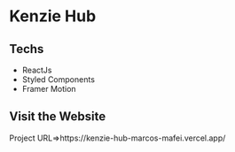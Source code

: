 <h1>Kenzie Hub</h1>

<h2>Techs</h2>
<ul>
  <li>ReactJs</li>
  <li>Styled Components</li>
  <li>Framer Motion</li>
</ul>

<h2>Visit the Website</h2>
Project URL=>https://kenzie-hub-marcos-mafei.vercel.app/
